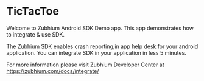 TicTacToe
=========

Welcome to Zubhium Android SDK Demo app.  This app demonstrates how to integrate & use SDK.

The Zubhium SDK enables crash reporting,in app help desk for your android application. You can integrate SDK in your application in less 5 minutes. 

For more information please visit Zubhium Developer Center at https://zubhium.com/docs/integrate/


